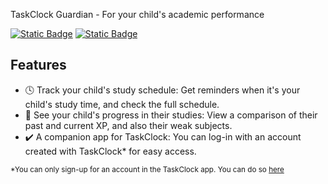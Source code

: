 TaskClock Guardian - For your child's academic performance

[![Static Badge](https://img.shields.io/badge/Download%20Now!-green?style=for-the-badge)](https://github.com/Eth4nplays/TaskClock-Guardian/releases) [![Static Badge](https://img.shields.io/badge/Try%20TaskClock%20Guardian%20Online!-brown?style=for-the-badge)](https://eth4nplays.github.io/TaskClock/guardian/)


## Features
- 🕓 Track your child's study schedule: Get reminders when it's your child's study time, and check the full schedule.
- 🚀 See your child's progress in their studies: View a comparison of their past and current XP, and also their weak subjects.
- ✔️ A companion app for TaskClock: You can log-in with an account created with TaskClock* for easy access.

<sup>*You can only sign-up for an account in the TaskClock app. You can do so [here](https://eth4nplays.github.io/TaskClock/)<sup>
